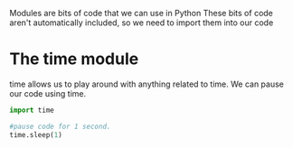 
Modules are bits of code that we can use in Python 
These bits of code aren't automatically included, so we need to import them
into our code

# The time module
time allows us to play around with anything related to time.
We can pause our code using time.

```python
import time

#pause code for 1 second.
time.sleep(1)
```
